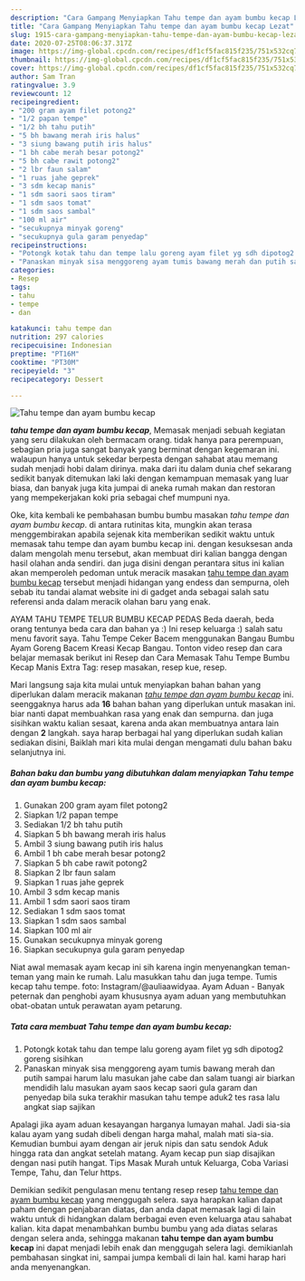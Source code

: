 ```yaml
---
description: "Cara Gampang Menyiapkan Tahu tempe dan ayam bumbu kecap Lezat"
title: "Cara Gampang Menyiapkan Tahu tempe dan ayam bumbu kecap Lezat"
slug: 1915-cara-gampang-menyiapkan-tahu-tempe-dan-ayam-bumbu-kecap-lezat
date: 2020-07-25T08:06:37.317Z
image: https://img-global.cpcdn.com/recipes/df1cf5fac815f235/751x532cq70/tahu-tempe-dan-ayam-bumbu-kecap-foto-resep-utama.jpg
thumbnail: https://img-global.cpcdn.com/recipes/df1cf5fac815f235/751x532cq70/tahu-tempe-dan-ayam-bumbu-kecap-foto-resep-utama.jpg
cover: https://img-global.cpcdn.com/recipes/df1cf5fac815f235/751x532cq70/tahu-tempe-dan-ayam-bumbu-kecap-foto-resep-utama.jpg
author: Sam Tran
ratingvalue: 3.9
reviewcount: 12
recipeingredient:
- "200 gram ayam filet potong2"
- "1/2 papan tempe"
- "1/2 bh tahu putih"
- "5 bh bawang merah iris halus"
- "3 siung bawang putih iris halus"
- "1 bh cabe merah besar potong2"
- "5 bh cabe rawit potong2"
- "2 lbr faun salam"
- "1 ruas jahe geprek"
- "3 sdm kecap manis"
- "1 sdm saori saos tiram"
- "1 sdm saos tomat"
- "1 sdm saos sambal"
- "100 ml air"
- "secukupnya minyak goreng"
- "secukupnya gula garam penyedap"
recipeinstructions:
- "Potongk kotak tahu dan tempe lalu goreng ayam filet yg sdh dipotog2 goreng sisihkan"
- "Panaskan minyak sisa menggoreng ayam tumis bawang merah dan putih sampai harum lalu masukan jahe cabe dan salam tuangi air biarkan mendidih lalu masukan ayam saos kecap saori gula garam dan penyedap bila suka terakhir masukan tahu tempe aduk2 tes rasa lalu angkat siap sajikan"
categories:
- Resep
tags:
- tahu
- tempe
- dan

katakunci: tahu tempe dan 
nutrition: 297 calories
recipecuisine: Indonesian
preptime: "PT16M"
cooktime: "PT30M"
recipeyield: "3"
recipecategory: Dessert

---
```



![Tahu tempe dan ayam bumbu kecap](https://img-global.cpcdn.com/recipes/df1cf5fac815f235/751x532cq70/tahu-tempe-dan-ayam-bumbu-kecap-foto-resep-utama.jpg)

<b><i>tahu tempe dan ayam bumbu kecap</i></b>, Memasak menjadi sebuah kegiatan yang seru dilakukan oleh bermacam orang. tidak hanya para perempuan, sebagian pria juga sangat banyak yang berminat dengan kegemaran ini. walaupun hanya untuk sekedar berpesta dengan sahabat atau memang sudah menjadi hobi dalam dirinya. maka dari itu dalam dunia chef sekarang sedikit banyak ditemukan laki laki dengan kemampuan memasak yang luar biasa, dan banyak juga kita jumpai di aneka rumah makan dan restoran yang mempekerjakan koki pria sebagai chef mumpuni nya.

Oke, kita kembali ke pembahasan bumbu bumbu masakan <i>tahu tempe dan ayam bumbu kecap</i>. di antara rutinitas kita, mungkin akan terasa menggembirakan apabila sejenak kita memberikan sedikit waktu untuk memasak tahu tempe dan ayam bumbu kecap ini. dengan kesuksesan anda dalam mengolah menu tersebut, akan membuat diri kalian bangga dengan hasil olahan anda sendiri. dan juga disini dengan perantara situs ini kalian akan memperoleh pedoman untuk meracik masakan <u>tahu tempe dan ayam bumbu kecap</u> tersebut menjadi hidangan yang endess dan sempurna, oleh sebab itu tandai alamat website ini di gadget anda sebagai salah satu referensi anda dalam meracik olahan baru yang enak.

AYAM TAHU TEMPE TELUR BUMBU KECAP PEDAS Beda daerah, beda orang tentunya beda cara dan bahan ya :) Ini resep keluarga :) salah satu menu favorit saya. Tahu Tempe Ceker Bacem menggunakan Bangau Bumbu Ayam Goreng Bacem Kreasi Kecap Bangau. Tonton video resep dan cara belajar memasak berikut ini Resep dan Cara Memasak Tahu Tempe Bumbu Kecap Manis Extra Tag: resep masakan, resep kue, resep.


Mari langsung saja kita mulai untuk menyiapkan bahan bahan yang diperlukan dalam meracik makanan <u><i>tahu tempe dan ayam bumbu kecap</i></u> ini. seenggaknya harus ada <b>16</b> bahan bahan yang diperlukan untuk masakan ini. biar nanti dapat membuahkan rasa yang enak dan sempurna. dan juga sisihkan waktu kalian sesaat, karena anda akan membuatnya antara lain dengan <b>2</b> langkah. saya harap berbagai hal yang diperlukan sudah kalian sediakan disini, Baiklah mari kita mulai dengan mengamati dulu bahan baku selanjutnya ini.

<!--inarticleads1-->

##### Bahan baku dan bumbu yang dibutuhkan dalam menyiapkan Tahu tempe dan ayam bumbu kecap:

1. Gunakan 200 gram ayam filet potong2
1. Siapkan 1/2 papan tempe
1. Sediakan 1/2 bh tahu putih
1. Siapkan 5 bh bawang merah iris halus
1. Ambil 3 siung bawang putih iris halus
1. Ambil 1 bh cabe merah besar potong2
1. Siapkan 5 bh cabe rawit potong2
1. Siapkan 2 lbr faun salam
1. Siapkan 1 ruas jahe geprek
1. Ambil 3 sdm kecap manis
1. Ambil 1 sdm saori saos tiram
1. Sediakan 1 sdm saos tomat
1. Siapkan 1 sdm saos sambal
1. Siapkan 100 ml air
1. Gunakan secukupnya minyak goreng
1. Siapkan secukupnya gula garam penyedap


Niat awal memasak ayam kecap ini sih karena ingin menyenangkan teman-teman yang main ke rumah. Lalu masukkan tahu dan juga tempe. Tumis kecap tahu tempe. foto: Instagram/@auliaawidyaa. Ayam Aduan - Banyak peternak dan penghobi ayam khususnya ayam aduan yang membutuhkan obat-obatan untuk perawatan ayam petarung. 

<!--inarticleads2-->

##### Tata cara membuat Tahu tempe dan ayam bumbu kecap:

1. Potongk kotak tahu dan tempe lalu goreng ayam filet yg sdh dipotog2 goreng sisihkan
1. Panaskan minyak sisa menggoreng ayam tumis bawang merah dan putih sampai harum lalu masukan jahe cabe dan salam tuangi air biarkan mendidih lalu masukan ayam saos kecap saori gula garam dan penyedap bila suka terakhir masukan tahu tempe aduk2 tes rasa lalu angkat siap sajikan


Apalagi jika ayam aduan kesayangan harganya lumayan mahal. Jadi sia-sia kalau ayam yang sudah dibeli dengan harga mahal, malah mati sia-sia. Kemudian bumbui ayam dengan air jeruk nipis dan satu sendok Aduk hingga rata dan angkat setelah matang. Ayam kecap pun siap disajikan dengan nasi putih hangat. Tips Masak Murah untuk Keluarga, Coba Variasi Tempe, Tahu, dan Telur https. 

Demikian sedikit pengulasan menu tentang resep resep <u>tahu tempe dan ayam bumbu kecap</u> yang menggugah selera. saya harapkan kalian dapat paham dengan penjabaran diatas, dan anda dapat memasak lagi di lain waktu untuk di hidangkan dalam berbagai even even keluarga atau sahabat kalian. kita dapat menambahkan bumbu bumbu yang ada diatas selaras dengan selera anda, sehingga makanan <b>tahu tempe dan ayam bumbu kecap</b> ini dapat menjadi lebih enak dan menggugah selera lagi. demikianlah pembahasan singkat ini, sampai jumpa kembali di lain hal. kami harap hari anda menyenangkan.
